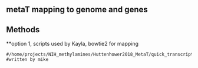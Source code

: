 ## metaT mapping to genome and genes

## Methods

**option 1, scripts used by Kayla, bowtie2 for mapping
```
#/home/projects/NIH_methylamines/Huttenhower2018_MetaT/quick_transcriptome_script.py
#written by mike
```

```
